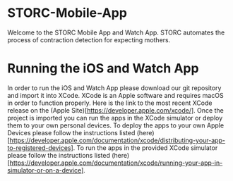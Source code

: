 # STORC-Mobile-App
Welcome to the STORC Mobile App and Watch App. STORC automates the process of contraction detection for expecting mothers.


# Running the iOS and Watch App
In order to run the iOS and Watch App please download our git repository and import it into XCode. XCode is an Apple software and requires macOS in order to function
properly. Here is the link to the most recent XCode release on the (Apple Site)[https://developer.apple.com/xcode/]. Once the project is imported you can run the apps
in the XCode simulator or deploy them to your own personal devices. To deploy the apps to your own Apple Devices please follow the instructions listed (here)[https://developer.apple.com/documentation/xcode/distributing-your-app-to-registered-devices]. To run the apps in the provided XCode simulator please follow the instructions listed (here)[https://developer.apple.com/documentation/xcode/running-your-app-in-simulator-or-on-a-device].
